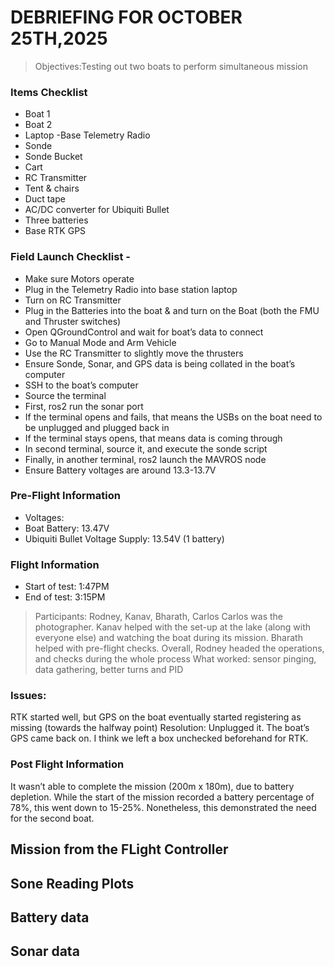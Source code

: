 # DEBRIEFING FOR OCTOBER 25TH,2025

> Objectives:Testing out two boats to perform simultaneous mission

### Items Checklist
- Boat 1
- Boat 2
- Laptop
-Base Telemetry Radio
- Sonde 
- Sonde Bucket
- Cart
- RC Transmitter
- Tent & chairs
- Duct tape
- AC/DC converter for Ubiquiti Bullet
- Three batteries
- Base RTK GPS

### Field Launch Checklist - 
- Make sure Motors operate
- Plug in the Telemetry Radio into base station laptop
- Turn on RC Transmitter
- Plug in the Batteries into the boat & and turn on the Boat (both the FMU and Thruster switches)
- Open QGroundControl and wait for boat’s data to connect
- Go to Manual Mode and Arm Vehicle
- Use the RC Transmitter to slightly move the thrusters
- Ensure Sonde, Sonar, and GPS data is being collated in the boat’s computer
- SSH to the boat’s computer
- Source the terminal
- First, ros2 run the sonar port
- If the terminal opens and fails, that means the USBs on the boat need to be unplugged and plugged back in
- If the terminal stays opens, that means data is coming through
- In second terminal, source it, and execute the sonde script
- Finally, in another terminal, ros2 launch the MAVROS node
- Ensure Battery voltages are around 13.3-13.7V

### Pre-Flight Information
- Voltages:
- Boat Battery: 13.47V
- Ubiquiti Bullet Voltage Supply: 13.54V (1 battery) 

### Flight Information

- Start of test: 1:47PM
- End of test: 3:15PM

> Participants: Rodney, Kanav, Bharath, Carlos
> Carlos was the photographer. Kanav helped with the set-up at the lake (along with everyone else) and watching the boat during its mission. Bharath helped with pre-flight checks. Overall, Rodney headed the operations, and checks during the whole process
What worked: sensor pinging, data gathering, better turns and PID 

### Issues:
RTK started well, but GPS on the boat eventually started registering as missing (towards the halfway point)
Resolution: Unplugged it. The boat’s GPS came back on. I think we left a box unchecked beforehand for RTK. 

### Post Flight Information

It wasn’t able to complete the mission (200m x 180m), due to battery depletion. While the start of the mission recorded a battery percentage of 78%, this went down to 15-25%. Nonetheless, this demonstrated the need for the second boat. 

## Mission from the FLight Controller

## Sone Reading Plots

## Battery data

## Sonar data 

